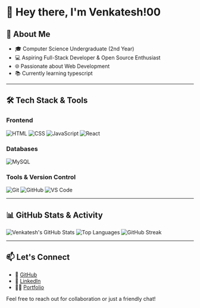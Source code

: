 # 👋 Hey there, I'm Venkatesh!00

## 🚀 About Me

- 🎓 Computer Science Undergraduate (2nd Year)
- 💻 Aspiring Full-Stack Developer & Open Source Enthusiast
- 🌐 Passionate about Web Development
- 📚 Currently learning typescript

---

## 🛠️ Tech Stack & Tools

### Frontend
![HTML](https://img.shields.io/badge/-HTML5-E34F26?style=flat&logo=html5&logoColor=white)
![CSS](https://img.shields.io/badge/-CSS3-1572B6?style=flat&logo=css3)
![JavaScript](https://img.shields.io/badge/-JavaScript-F7DF1E?style=flat&logo=javascript&logoColor=black)
![React](https://img.shields.io/badge/-React-61DAFB?style=flat&logo=react&logoColor=black)

### Databases
![MySQL](https://img.shields.io/badge/-MySQL-4479A1?style=flat&logo=mysql&logoColor=white)

### Tools & Version Control
![Git](https://img.shields.io/badge/-Git-F05032?style=flat&logo=git&logoColor=white)
![GitHub](https://img.shields.io/badge/-GitHub-181717?style=flat&logo=github)
![VS Code](https://img.shields.io/badge/-VS%20Code-007ACC?style=flat&logo=visual-studio-code)

---

## 📊 GitHub Stats & Activity

![Venkatesh's GitHub Stats](https://github-readme-stats.vercel.app/api?username=venkatesh0029&show_icons=true&theme=radical)
![Top Languages](https://github-readme-stats.vercel.app/api/top-langs/?username=venkatesh0029&layout=compact&theme=radical)
![GitHub Streak](https://github-readme-streak-stats.herokuapp.com/?user=venkatesh0029&theme=radical)

---

## 📫 Let's Connect

- 🔗 [GitHub](https://github.com/venkatesh0029)
- 💼 [LinkedIn](https://www.linkedin.com/in/venkatesh0029/)
- 🧑‍💻 [Portfolio](https://venkatesh0029.github.io/)

Feel free to reach out for collaboration or just a friendly chat!



